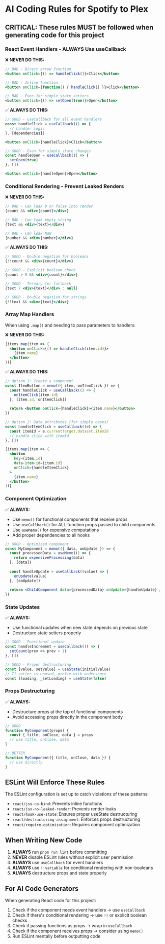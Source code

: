 # AI Coding Rules for Spotify to Plex

## CRITICAL: These rules MUST be followed when generating code for this project

### React Event Handlers - ALWAYS Use useCallback

❌ **NEVER DO THIS:**
```jsx
// BAD - Direct arrow function
<button onClick={() => handleClick()}>Click</button>

// BAD - Inline function
<button onClick={function() { handleClick() }}>Click</button>

// BAD - Even for simple state setters
<button onClick={() => setOpen(true)}>Open</button>
```

✅ **ALWAYS DO THIS:**
```jsx
// GOOD - useCallback for all event handlers
const handleClick = useCallback(() => {
  // handler logic
}, [dependencies])

<button onClick={handleClick}>Click</button>

// GOOD - Even for simple state changes
const handleOpen = useCallback(() => {
  setOpen(true)
}, [])

<button onClick={handleOpen}>Open</button>
```

### Conditional Rendering - Prevent Leaked Renders

❌ **NEVER DO THIS:**
```jsx
// BAD - Can leak 0 or false into render
{count && <div>{count}</div>}

// BAD - Can leak empty string
{text && <div>{text}</div>}

// BAD - Can leak NaN
{number && <div>{number}</div>}
```

✅ **ALWAYS DO THIS:**
```jsx
// GOOD - Double negation for booleans
{!!count && <div>{count}</div>}

// GOOD - Explicit boolean check
{count > 0 && <div>{count}</div>}

// GOOD - Ternary for fallback
{text ? <div>{text}</div> : null}

// GOOD - Double negation for strings
{!!text && <div>{text}</div>}
```

### Array Map Handlers

When using `.map()` and needing to pass parameters to handlers:

❌ **NEVER DO THIS:**
```jsx
{items.map(item => (
  <button onClick={() => handleClick(item.id)}>
    {item.name}
  </button>
))}
```

✅ **ALWAYS DO THIS:**
```jsx
// Option 1: Create a component
const ItemButton = memo(({ item, onItemClick }) => {
  const handleClick = useCallback(() => {
    onItemClick(item.id)
  }, [item.id, onItemClick])
  
  return <button onClick={handleClick}>{item.name}</button>
})

// Option 2: Data attributes (for simple cases)
const handleItemClick = useCallback((e) => {
  const itemId = e.currentTarget.dataset.itemId
  // handle click with itemId
}, [])

{items.map(item => (
  <button 
    key={item.id}
    data-item-id={item.id}
    onClick={handleItemClick}
  >
    {item.name}
  </button>
))}
```

### Component Optimization

✅ **ALWAYS:**
- Use `memo()` for functional components that receive props
- Use `useCallback()` for ALL function props passed to child components
- Use `useMemo()` for expensive computations
- Add proper dependencies to all hooks

```jsx
// GOOD - Optimized component
const MyComponent = memo(({ data, onUpdate }) => {
  const processedData = useMemo(() => {
    return expensiveProcessing(data)
  }, [data])
  
  const handleUpdate = useCallback((value) => {
    onUpdate(value)
  }, [onUpdate])
  
  return <ChildComponent data={processedData} onUpdate={handleUpdate} />
})
```

### State Updates

✅ **ALWAYS:**
- Use functional updates when new state depends on previous state
- Destructure state setters properly

```jsx
// GOOD - Functional update
const handleIncrement = useCallback(() => {
  setCount(prev => prev + 1)
}, [])

// GOOD - Proper destructuring
const [value, setValue] = useState(initialValue)
// If setter is unused, prefix with underscore
const [loading, _setLoading] = useState(false)
```

### Props Destructuring

✅ **ALWAYS:**
- Destructure props at the top of functional components
- Avoid accessing props directly in the component body

```jsx
// GOOD
function MyComponent(props) {
  const { title, onClose, data } = props
  // use title, onClose, data
}

// BETTER
function MyComponent({ title, onClose, data }) {
  // use directly
}
```

## ESLint Will Enforce These Rules

The ESLint configuration is set up to catch violations of these patterns:
- `react/jsx-no-bind`: Prevents inline functions
- `react/jsx-no-leaked-render`: Prevents render leaks
- `react/hook-use-state`: Ensures proper useState destructuring
- `react/destructuring-assignment`: Enforces props destructuring
- `react/require-optimization`: Requires component optimization

## When Writing New Code

1. **ALWAYS** run `pnpm run lint` before committing
2. **NEVER** disable ESLint rules without explicit user permission
3. **ALWAYS** use `useCallback` for event handlers
4. **ALWAYS** use `!!variable` for conditional rendering with non-booleans
5. **ALWAYS** destructure props and state properly

## For AI Code Generators

When generating React code for this project:
1. Check if the component needs event handlers → use `useCallback`
2. Check if there's conditional rendering → use `!!` or explicit boolean checks
3. Check if passing functions as props → wrap in `useCallback`
4. Check if the component receives props → consider using `memo()`
5. Run ESLint mentally before outputting code